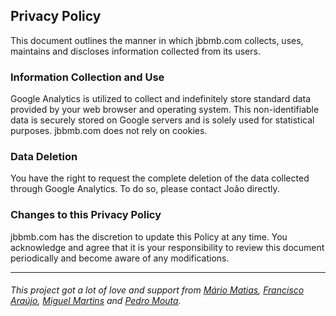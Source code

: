 ## Privacy Policy
This document outlines the manner in which jbbmb.com collects, uses, maintains and discloses information collected from its users.

### Information Collection and Use
Google Analytics is utilized to collect and indefinitely store standard data provided by your web browser and operating system. This non-identifiable data is securely stored on Google servers and is solely used for statistical purposes. jbbmb.com does not rely on cookies.

### Data Deletion
You have the right to request the complete deletion of the data collected through Google Analytics. To do so, please contact João directly.

### Changes to this Privacy Policy
jbbmb.com has the discretion to update this Policy at any time. You acknowledge and agree that it is your responsibility to review this document periodically and become aware of any modifications.

---

###### This project got a lot of love and support from [Mário Matias](https://www.linkedin.com/in/jmamatias), [Francisco Araújo](https://www.linkedin.com/in/franciscoeparaujo), [Miguel Martins](https://instagram.com/miguelmartinsmm) and [Pedro Mouta](https://www.linkedin.com/in/pedro-mouta-52080124a/).
